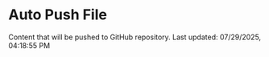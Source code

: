 # Auto Push File

Content that will be pushed to GitHub repository.
Last updated: 07/29/2025, 04:18:55 PM
